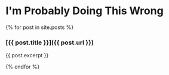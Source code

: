 <h1>I'm Probably Doing This Wrong</h1>
{% for post in site.posts %}
<h3>[{{ post.title }}]({{ post.url }})</h3>  
<p>{{ post.excerpt }}</p>  
{% endfor %}